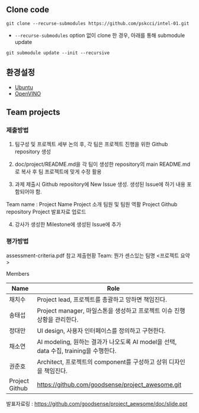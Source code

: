 ## Clone code 

```shell
git clone --recurse-submodules https://github.com/pskcci/intel-01.git
```

* `--recurse-submodules` option 없이 clone 한 경우, 아래를 통해 submodule update

```shell
git submodule update --init --recursive
```

## 환경설정

* [Ubuntu](./doc/environment/ubuntu.md)
* [OpenVINO](./doc/environment/openvino.md)


## Team projects
### 제출방법

1) 팀구성 및 프로젝트 세부 논의 후, 각 팀은 프로젝트 진행을 위한 Github repository 생성

2) doc/project/README.md을 각 팀이 생성한 repository의 main README.md로 복사 후 팀 프로젝트에 맞게 수정 활용

3) 과제 제출시  Github repository에 New Issue 생성. 생성된 Issue에 하기 내용 포함되어야 함.

Team name : Project Name
Project 소개
팀원 및 팀원 역활
Project Github repository
Project 발표자료 업로드

4) 강사가 생성한 Milestone에 생성된 Issue에 추가

### 평가방법
assessment-criteria.pdf 참고
제출현황
Team: 뭔가 센스있는 팀명
<프로젝트 요약>

Members

| Name           | Role |
|-------------------------------|---------------------------|
| 채치수 | Project lead, 프로젝트를 총괄하고 망하면 책임진다. |
| 송태섭 | Project manager, 마일스톤을 생성하고 프로젝트 이슈 진행상황을 관리한다. |
| 정대만 | UI design, 사용자 인터페이스를 정의하고 구현한다. |
| 채소연 | AI modeling, 원하는 결과가 나오도록 AI model을 선택, data 수집, training을 수행한다. |
| 권준호 | Architect, 프로젝트의 component를 구성하고 상위 디자인을 책임진다. |
| Project Github | https://github.com/goodsense/project_awesome.git |


발표자료링 : https://github.com/goodsense/project_aewsome/doc/slide.ppt
